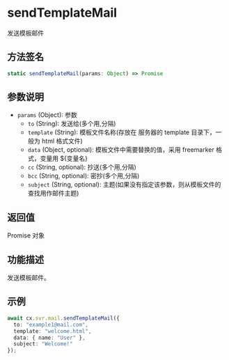 # sendTemplateMail

发送模板邮件

## 方法签名
```typescript
static sendTemplateMail(params: Object) => Promise
```

## 参数说明
- `params` (Object): 参数
  - `to` (String): 发送给(多个用,分隔)
  - `template` (String): 模板文件名称(存放在 服务器的 template 目录下，一般为 html 格式文件)
  - `data` (Object, optional): 模板文件中需要替换的值，采用 freemarker 格式，变量用 ${变量名}
  - `cc` (String, optional): 抄送(多个用,分隔)
  - `bcc` (String, optional): 密抄(多个用,分隔)
  - `subject` (String, optional): 主题(如果没有指定该参数，则从模板文件的 查找用作邮件主题)

## 返回值
Promise 对象

## 功能描述
发送模板邮件。

## 示例
```typescript
await cx.svr.mail.sendTemplateMail({
  to: "example1@mail.com",
  template: "welcome.html",
  data: { name: "User" },
  subject: "Welcome!"
});
``` 